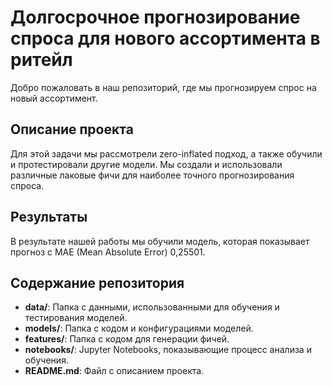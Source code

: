 # Долгосрочное прогнозирование спроса для нового ассортимента в ритейл

Добро пожаловать в наш репозиторий, где мы прогнозируем спрос на новый ассортимент. 

## Описание проекта

Для этой задачи мы рассмотрели zero-inflated подход, а также обучили и протестировали другие модели. Мы создали и использовали различные лаковые фичи для наиболее точного прогнозирования спроса.

## Результаты

В результате нашей работы мы обучили модель, которая показывает прогноз с MAE (Mean Absolute Error) 0,25501.

## Содержание репозитория

- **data/**: Папка с данными, использованными для обучения и тестирования моделей.
- **models/**: Папка с кодом и конфигурациями моделей.
- **features/**: Папка с кодом для генерации фичей.
- **notebooks/**: Jupyter Notebooks, показывающие процесс анализа и обучения.
- **README.md**: Файл с описанием проекта.
